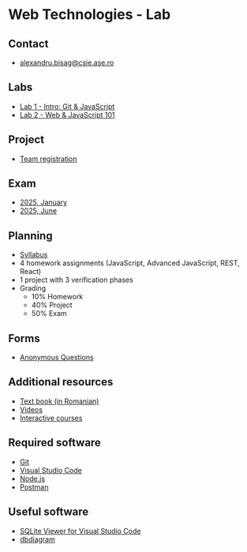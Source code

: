 # Web Technologies - Lab

## Contact

- [alexandru.bisag@csie.ase.ro](mailto:alexandru.bisag@csie.ase.ro])

## Labs

- [Lab 1 - Intro: Git & JavaScript](./labs/l1/README.md)
- [Lab 2 - Web & JavaScript 101](/labs/l2/README.md)

## Project

- [Team registration](https://docs.google.com/forms/d/e/1FAIpQLSfQqkeDVOxFFSXL6IJp4BrNDr0A3bXr3Ih9akrBIQF0axSpiA/viewform?usp=header)

## Exam

- [2025, January](https://github.com/csie-web/examen-2025)
- [2025, June](https://github.com/csie-web/examen-restanta-2025)

## Planning

- [Syllabus](https://fisadisciplina.ase.ro/Default.aspx?IDD=95024&IDF=7&IDL=EN)
- 4 homework assignments (JavaScript, Advanced JavaScript, REST, React)
- 1 project with 3 verification phases
- Grading
  - 10% Homework
  - 40% Project
  - 50% Exam

## Forms

- [Anonymous Questions](https://forms.gle/AV4LjvBeTDT1Roe48)

## Additional resources

- [Text book (in Romanian)](https://drive.google.com/file/d/1MGcdX5RBELHMXhaky_cJnuRRU97qNXw5/view?usp=sharing)
- [Videos](https://www.youtube.com/watch?v=IC48VTqeUSk&list=PLYdpEVB86eG4nedgKyuC69BJbfLuEzXBU&index=3)
- [Interactive courses](https://student.nextlab.tech/#/public-library/615194627acb0359b7c68a28)

## Required software

- [Git](https://git-scm.com/downloads)
- [Visual Studio Code](https://code.visualstudio.com/download)
- [Node.js](https://nodejs.org/en/download)
- [Postman](https://www.postman.com/downloads/)

## Useful software

- [SQLite Viewer for Visual Studio Code](https://marketplace.visualstudio.com/items?itemName=alexcvzz.vscode-sqlite)
- [dbdiagram](https://dbdiagram.io/home)
